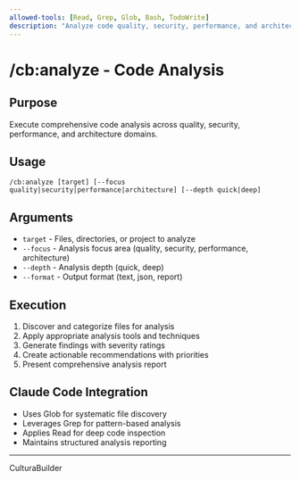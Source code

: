 ```yaml
---
allowed-tools: [Read, Grep, Glob, Bash, TodoWrite]
description: "Analyze code quality, security, performance, and architecture"
---
```


# /cb:analyze - Code Analysis

## Purpose
Execute comprehensive code analysis across quality, security, performance, and architecture domains.

## Usage
```
/cb:analyze [target] [--focus quality|security|performance|architecture] [--depth quick|deep]
```

## Arguments
- `target` - Files, directories, or project to analyze
- `--focus` - Analysis focus area (quality, security, performance, architecture)
- `--depth` - Analysis depth (quick, deep)
- `--format` - Output format (text, json, report)

## Execution
1. Discover and categorize files for analysis
2. Apply appropriate analysis tools and techniques
3. Generate findings with severity ratings
4. Create actionable recommendations with priorities
5. Present comprehensive analysis report

## Claude Code Integration
- Uses Glob for systematic file discovery
- Leverages Grep for pattern-based analysis
- Applies Read for deep code inspection
- Maintains structured analysis reporting
---
CulturaBuilder
